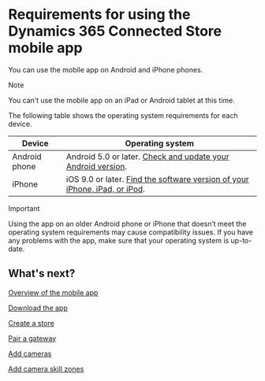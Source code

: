 

# Requirements for using the Dynamics 365 Connected Store mobile app

You can use the mobile app on Android and iPhone phones. 

> [!NOTE]
> You can’t use the mobile app on an iPad or Android tablet at this time.

The following table shows the operating system requirements for each device.

|Device|Operating system |
|---------------------|----------------------------------------------------------------------------------------------|
|Android phone|	Android 5.0 or later. [Check and update your Android version](https://support.google.com/android/answer/7680439?hl=en).|
|iPhone|	iOS 9.0 or later. [Find the software version of your iPhone, iPad, or iPod](https://support.apple.com/en-us/HT201685).

> [!IMPORTANT]
> Using the app on an older Android phone or iPhone that doesn’t meet the operating system requirements may cause compatibility issues. 
If you have any problems with the app, make sure that your operating system is up-to-date.

## What's next?

[Overview of the mobile app](mobile-app-overview.md)

[Download the app](mobile-app-download.md)

[Create a store](mobile-app-create-store.md)

[Pair a gateway](mobile-app-pair-gateway)

[Add cameras](mobile-app-add-cameras.md)

[Add camera skill zones](add-camera-skill-zones.md)
